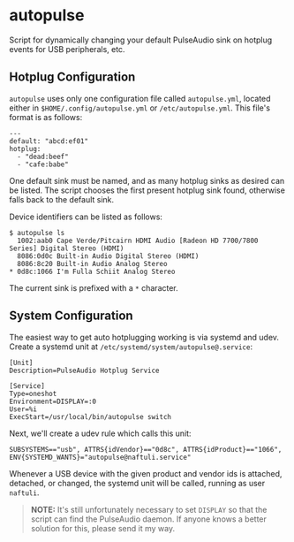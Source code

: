 # autopulse

Script for dynamically changing your default PulseAudio sink on hotplug events for USB peripherals, etc.

## Hotplug Configuration

`autopulse` uses only one configuration file called `autopulse.yml`, located either in `$HOME/.config/autopulse.yml` or
`/etc/autopulse.yml`. This file's format is as follows:

```
---
default: "abcd:ef01"
hotplug:
  - "dead:beef"
  - "cafe:babe"
```

One default sink must be named, and as many hotplug sinks as desired can be listed. The script chooses the first present
hotplug sink found, otherwise falls back to the default sink.

Device identifiers can be listed as follows:

```
$ autopulse ls
  1002:aab0 Cape Verde/Pitcairn HDMI Audio [Radeon HD 7700/7800 Series] Digital Stereo (HDMI)
  8086:0d0c Built-in Audio Digital Stereo (HDMI)
  8086:8c20 Built-in Audio Analog Stereo
* 0d8c:1066 I'm Fulla Schiit Analog Stereo
```

The current sink is prefixed with a `*` character.

## System Configuration

The easiest way to get auto hotplugging working is via systemd and udev. Create a systemd unit at
`/etc/systemd/system/autopulse@.service`:

```
[Unit]
Description=PulseAudio Hotplug Service

[Service]
Type=oneshot
Environment=DISPLAY=:0
User=%i
ExecStart=/usr/local/bin/autopulse switch
```

Next, we'll create a udev rule which calls this unit:

```
SUBSYSTEMS=="usb", ATTRS{idVendor}=="0d8c", ATTRS{idProduct}=="1066", ENV{SYSTEMD_WANTS}="autopulse@naftuli.service"
```

Whenever a USB device with the given product and vendor ids is attached, detached, or changed, the systemd unit will
be called, running as user `naftuli`.

> **NOTE:** It's still unfortunately necessary to set `DISPLAY` so that the script can find the PulseAudio daemon. If
> anyone knows a better solution for this, please send it my way.
